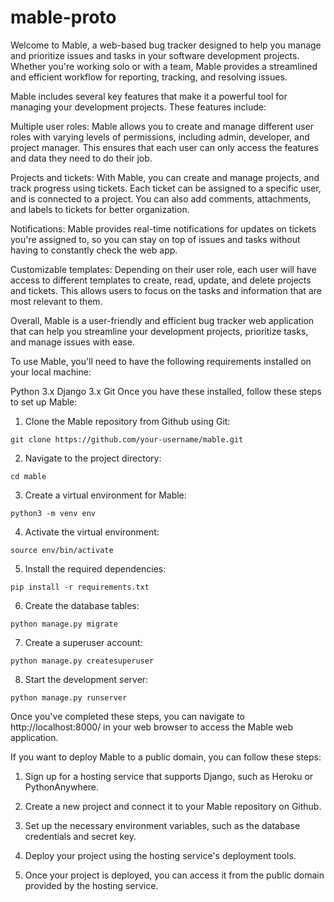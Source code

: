 # mable-proto

Welcome to Mable, a web-based bug tracker designed to help you manage and prioritize issues and tasks in your software development projects. Whether you're working solo or with a team, Mable provides a streamlined and efficient workflow for reporting, tracking, and resolving issues.

Mable includes several key features that make it a powerful tool for managing your development projects. These features include:

Multiple user roles: Mable allows you to create and manage different user roles with varying levels of permissions, including admin, developer, and project manager. This ensures that each user can only access the features and data they need to do their job.

Projects and tickets: With Mable, you can create and manage projects, and track progress using tickets. Each ticket can be assigned to a specific user, and is connected to a project. You can also add comments, attachments, and labels to tickets for better organization.

Notifications: Mable provides real-time notifications for updates on tickets you're assigned to, so you can stay on top of issues and tasks without having to constantly check the web app.

Customizable templates: Depending on their user role, each user will have access to different templates to create, read, update, and delete projects and tickets. This allows users to focus on the tasks and information that are most relevant to them.

Overall, Mable is a user-friendly and efficient bug tracker web application that can help you streamline your development projects, prioritize tasks, and manage issues with ease.


To use Mable, you'll need to have the following requirements installed on your local machine:

Python 3.x
Django 3.x
Git
Once you have these installed, follow these steps to set up Mable:

1. Clone the Mable repository from Github using Git:

```git clone https://github.com/your-username/mable.git```

2. Navigate to the project directory:

```cd mable```

3. Create a virtual environment for Mable:

```python3 -m venv env```

4. Activate the virtual environment:

```source env/bin/activate```

5. Install the required dependencies:

```pip install -r requirements.txt```

6. Create the database tables:

```python manage.py migrate```

7. Create a superuser account:

```python manage.py createsuperuser```

8. Start the development server:

```python manage.py runserver```

Once you've completed these steps, you can navigate to http://localhost:8000/ in your web browser to access the Mable web application.

If you want to deploy Mable to a public domain, you can follow these steps:

1. Sign up for a hosting service that supports Django, such as Heroku or PythonAnywhere.

2. Create a new project and connect it to your Mable repository on Github.

3. Set up the necessary environment variables, such as the database credentials and secret key.

4. Deploy your project using the hosting service's deployment tools.

5. Once your project is deployed, you can access it from the public domain provided by the hosting service.
